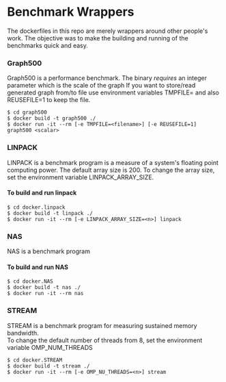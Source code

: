 # Benchmark Wrappers

The dockerfiles in this repo are merely wrappers around other people's work.  The objective was to make the building and running of the benchmarks quick and easy.  


### Graph500

Graph500 is a performance benchmark.  The binary *requires* an integer parameter which is the scale of the graph
If you want to store/read generated graph from/to file use environment variables TMPFILE=<filename> and also REUSEFILE=1 to keep the file.

```
$ cd graph500
$ docker build -t graph500 ./
$ docker run -it --rm [-e TMPFILE=<filename>] [-e REUSEFILE=1] graph500 <scalar>
```


### LINPACK

LINPACK is a benchmark program is a measure of a system's floating point computing power.
The default array size is 200.  To change the array size, set the environment variable LINPACK_ARRAY_SIZE. 

#### To build and run linpack

```
$ cd docker.linpack
$ docker build -t linpack ./
$ docker run -it --rm [-e LINPACK_ARRAY_SIZE=<n>] linpack 
```


### NAS

NAS is a benchmark program

#### To build and run NAS

```
$ cd docker.NAS
$ docker build -t nas ./
$ docker run -it --rm nas 
```


### STREAM

STREAM is a benchmark program for measuring sustained memory bandwidth.  
To change the default number of threads from 8, set the environment variable OMP_NUM_THREADS

```
$ cd docker.STREAM
$ docker build -t stream ./
$ docker run -it --rm [-e OMP_NU_THREADS=<n>] stream
```


